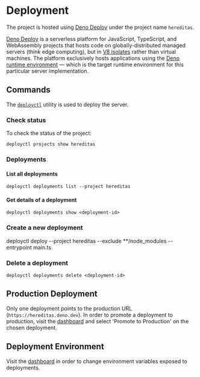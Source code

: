 # Deployment

The project is hosted using [Deno Deploy](https://docs.deno.com/deploy/manual/)
under the project name `hereditas`.

[Deno Deploy](https://docs.deno.com/deploy/manual/) is a serverless platform for
JavaScript, TypeScript, and WebAssembly projects that hosts code on
globally-distributed managed servers (think edge computing), but in
[V8 isolates](https://deno.com/blog/anatomy-isolate-cloud) rather than virtual
machines. The platform exclusively hosts applications using the
[Deno runtime environment](https://docs.deno.com/runtime/manual) — which is the
target runtime environment for this particular server implementation.

## Commands

The [`deployctl`](https://docs.deno.com/deploy/manual/deployctl/) utility is
used to deploy the server.

### Check status

To check the status of the project:

`deployctl projects show hereditas`

### Deployments

#### List all deployments

`deployctl deployments list --project hereditas`

#### Get details of a deployment

`deployctl deployments show <deployment-id>`

### Create a new deployment

deployctl deploy --project hereditas --exclude **/node_modules --entrypoint main.ts

### Delete a deployment

`deployctl deployments delete <deployment-id>`

## Production Deployment

Only one deployment points to the production URL
(`https://hereditas.deno.dev`). In order to promote a deployment to
production, visit the
[dashboard](https://dash.deno.com/projects/hereditas/deployments)
and select 'Promote to Production' on the chosen deployment.

## Deployment Environment

Visit the
[dashboard](https://dash.deno.com/projects/hereditas/settings) in
order to change environment variables exposed to deployments.
